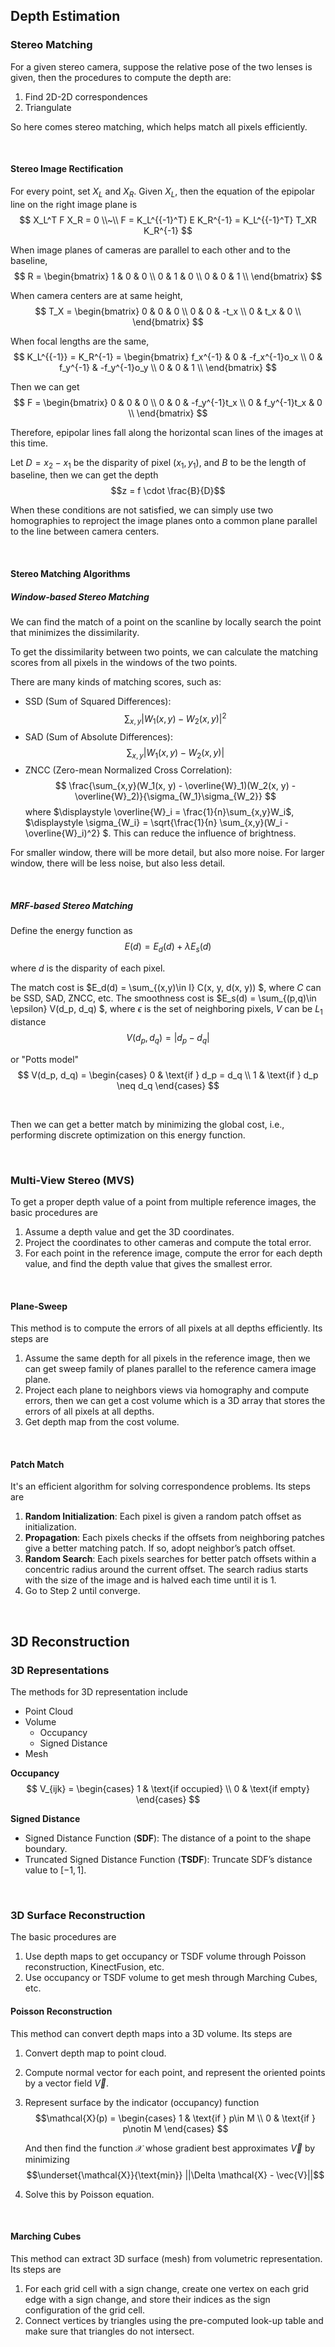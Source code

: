 
## Depth Estimation
### Stereo Matching
For a given stereo camera, suppose the relative pose of the two lenses is given, then the procedures to compute the depth are:
1. Find 2D-2D correspondences
2. Triangulate

So here comes stereo matching, which helps match all pixels efficiently.

<br>

#### Stereo Image Rectification
For every point, set $X_L$ and $X_R$.
Given $X_L$, then the equation of the epipolar line on the right image plane is
$$
X_L^T F X_R = 0 \\~\\
F = K_L^{{-1}^T} E K_R^{-1} = K_L^{{-1}^T} T_XR K_R^{-1} 
$$

When image planes of cameras are parallel to each other and to the baseline, 
$$
R = \begin{bmatrix}
  1 & 0 & 0 \\
  0 & 1 & 0 \\
  0 & 0 & 1 \\
\end{bmatrix}
$$

When camera centers are at same height, 
$$
T_X = \begin{bmatrix}
  0 & 0 & 0 \\
  0 & 0 & -t_x \\
  0 & t_x & 0 \\
\end{bmatrix}
$$

When focal lengths are the same, 
$$
K_L^{{-1}} = K_R^{-1} = \begin{bmatrix}
  f_x^{-1} & 0 & -f_x^{-1}o_x \\
  0 & f_y^{-1} & -f_y^{-1}o_y \\
  0 & 0 & 1 \\
\end{bmatrix}
$$

Then we can get 
$$
F = \begin{bmatrix}
  0 & 0 & 0 \\
  0 & 0 & -f_y^{-1}t_x \\
  0 & f_y^{-1}t_x & 0 \\
\end{bmatrix}
$$

Therefore, epipolar lines fall along the horizontal scan lines of the images at this time.

Let $D = x_2 - x_1$ be the disparity of pixel $(x_1, y_1)$, and $B$ to be the length of baseline, then we can get the depth $$z = f \cdot \frac{B}{D}$$

When these conditions are not satisfied, we can simply use two homographies to reproject the image planes onto a common plane parallel to the line between camera centers.

<br>

#### Stereo Matching Algorithms
##### Window-based Stereo Matching
We can find the match of a point on the scanline by locally search the point that minimizes the dissimilarity.

To get the dissimilarity between two points, we can calculate the matching scores from all pixels in the windows of the two points.

There are many kinds of matching scores, such as:
- SSD (Sum of Squared Differences): $$\sum_{x, y}|W_1(x,y) - W_2(x,y)|^2 $$
- SAD (Sum of Absolute Differences): $$\sum_{x, y}|W_1(x,y) - W_2(x,y)| $$
- ZNCC (Zero-mean Normalized Cross Correlation): $$ \frac{\sum_{x,y}(W_1(x, y) - \overline{W}_1)(W_2(x, y) - \overline{W}_2)}{\sigma_{W_1}\sigma_{W_2}} $$
  where $\displaystyle \overline{W}_i = \frac{1}{n}\sum_{x,y}W_i$, $\displaystyle \sigma_{W_i} = \sqrt{\frac{1}{n} \sum_{x,y}(W_i - \overline{W}_i)^2} $. This can reduce the influence of brightness.

For smaller window, there will be more detail, but also more noise.
For larger window, there will be less noise, but also less detail.

<br>

##### MRF-based Stereo Matching
Define the energy function as
$$E(d) = E_d(d) + \lambda E_s(d) $$

where $d$ is the disparity of each pixel.

The match cost is $E_d(d) = \sum_{(x,y)\in I} C(x, y, d(x, y)) $, where $C$ can be SSD, SAD, ZNCC, etc.
The smoothness cost is $E_s(d) = \sum_{(p,q)\in \epsilon} V(d_p, d_q) $, where $\epsilon$ is the set of neighboring pixels, $V$ can be $L_1$ distance $$V(d_p, d_q) = |d_p - d_q| $$

or "Potts model" 
$$
V(d_p, d_q) = \begin{cases}
0 & \text{if } d_p = d_q \\
1 & \text{if } d_p \neq d_q
\end{cases}
$$

<br>

Then we can get a better match by minimizing the global cost, i.e., performing discrete optimization on this energy function.








<br>

### Multi-View Stereo (MVS)
To get a proper depth value of a point from multiple reference images, the basic procedures are
1. Assume a depth value and get the 3D coordinates.
2. Project the coordinates to other cameras and compute the total error.
3. For each point in the reference image, compute the error for each depth value, and find the depth value that gives the smallest error.

<br>

#### Plane-Sweep
This method is to compute the errors of all pixels at all depths efficiently. Its steps are
1. Assume the same depth for all pixels in the reference image, then we can get sweep family of planes parallel to the reference camera image plane.
2. Project each plane to neighbors views via homography and compute errors, then we can get a cost volume which is a 3D array that stores the errors of all pixels at all depths.
3. Get depth map from the cost volume.

<br>

#### Patch Match
It's an efficient algorithm for solving correspondence problems. Its steps are
1. **Random Initialization**: Each pixel is given a random patch offset as initialization.
2. **Propagation**: Each pixels checks if the offsets from neighboring patches give a better matching patch. If so, adopt neighbor’s patch offset.
3. **Random Search**: Each pixels searches for better patch offsets within a concentric radius around the current offset. The search radius starts with the size of the image and is halved each time until it is 1.
4. Go to Step 2 until converge.











<br>

## 3D Reconstruction
### 3D Representations
The methods for 3D representation include
- Point Cloud
- Volume
    - Occupancy
    - Signed Distance
- Mesh

**Occupancy**
$$
V_{ijk} = \begin{cases}
  1 & \text{if occupied} \\
  0 & \text{if empty}
\end{cases}
$$

**Signed Distance**
- Signed Distance Function (**SDF**): The distance of a point to the shape boundary.
- Truncated Signed Distance Function (**TSDF**): Truncate SDF’s distance value to $[−1, 1]$.

<br>

### 3D Surface Reconstruction
The basic procedures are
1. Use depth maps to get occupancy or TSDF volume through Poisson reconstruction, KinectFusion, etc.
2. Use occupancy or TSDF volume to get mesh through Marching Cubes, etc.

#### Poisson Reconstruction
This method can convert depth maps into a 3D volume. Its steps are
1. Convert depth map to point cloud.
2. Compute normal vector for each point, and represent the oriented points by a vector field $\vec{V}$.
3. Represent surface by the indicator (occupancy) function $$\mathcal{X}(p) = \begin{cases} 1 & \text{if } p\in M \\ 0 & \text{if } p\notin M \end{cases} $$
   
   And then find the function $\mathcal{X}$ whose gradient best approximates $\vec{V}$ by minimizing $$\underset{\mathcal{X}}{\text{min}} ||\Delta \mathcal{X} - \vec{V}||$$
4. Solve this by Poisson equation.

<br>

#### Marching Cubes
This method can extract 3D surface (mesh) from volumetric
representation. Its steps are
1. For each grid cell with a sign change, create one vertex on each grid edge with a sign change, and store their indices as the sign configuration of the grid cell.
2. Connect vertices by triangles using the pre-computed look-up table and make sure that triangles do not intersect.




